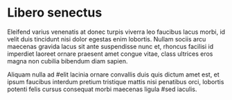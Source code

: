 # Libero senectus
Eleifend varius venenatis at donec turpis viverra leo faucibus lacus morbi, id velit duis tincidunt nisi dolor egestas enim lobortis. Nullam sociis arcu maecenas gravida lacus sit ante suspendisse nunc et, rhoncus facilisi id imperdiet laoreet ornare praesent amet congue vitae, class ultrices eros magna non cubilia bibendum diam sapien. 

Aliquam nulla ad #elit lacinia ornare convallis duis quis dictum amet est, et ipsum faucibus interdum pretium tristique mattis nisi penatibus orci, lobortis potenti felis cursus consequat morbi maecenas ligula #sed iaculis. 